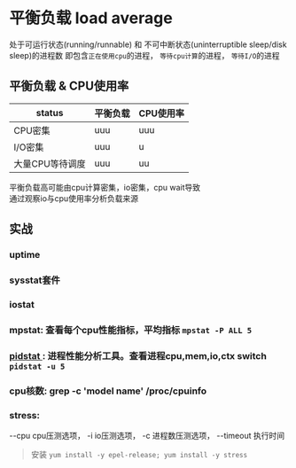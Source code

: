 # 平衡负载 load average
处于可运行状态(running/runnable) 和 不可中断状态(uninterruptible sleep/disk sleep)的进程数
即包含`正在使用cpu`的进程， `等待cpu计算`的进程， `等待I/O`的进程

## 平衡负载 & CPU使用率
| status | 平衡负载 | CPU使用率 |
| --- | --- | --- |
|CPU密集 | uuu | uuu |
|I/O密集 | uuu | u |
|大量CPU等待调度| uuu | uu |

平衡负载高可能由cpu计算密集，io密集，cpu wait导致  
通过观察io与cpu使用率分析负载来源

## 实战
### uptime  
### sysstat套件
### iostat  
### mpstat: 查看每个cpu性能指标，平均指标 `mpstat -P ALL 5`  
### [ pidstat ](src/cmd/pidstat.md): 进程性能分析工具。查看进程cpu,mem,io,ctx switch `pidstat -u 5`  
### cpu核数: grep -c 'model name' /proc/cpuinfo  
### stress: 
--cpu cpu压测选项，
-i io压测选项，
-c 进程数压测选项，
--timeout 执行时间
> 安装 `yum install -y epel-release; yum install -y stress`
